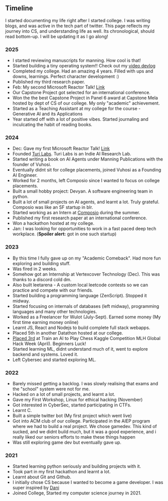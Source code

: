 ## Timeline
I started documenting my life right after I started college. I was writing blogs, and was active in the tech part of twitter. This page reflects my journey into CS, and understanding life as well. Its chronological, should read bottom-up. I will be updating it as I go along!

### 2025
- I started reviewing manuscripts for manning. How cool is that!
- Started building a tiny operating system!! Check out my [video devlog](https://youtu.be/EX0qpBLK_4c?si=EvKkJSxGOlR4r6G9)
- Completed my college. Had an amazing 4 years. Filled with ups and downs, learnings. Perfect character development :)
- Published my third research paper.
- Feb: My second Microsoft Reactor Talk! [Link](https://www.youtube.com/live/Uuor1o809NY?si=wNf8Xd_y1KMe7YHN)
- Our Capstone Project got selected for an international conference.
- Won the the best Capstone Project in Panel 6 award at Capstone Mela hosted by dept of CS of our college. My only "academic" achievement.
- Started as a Teaching Assistant at my college for the course - Generative AI and its Applications
- Year started off with a lot of positive vibes. Started journaling and inculcating the habit of reading books.

### 2024
- Dec: Gave my first Microsoft Reactor Talk! [Link](https://www.youtube.com/live/Z8wIyqEUKyA?si=StWR4BeEv60ztMHd)
- Founded [Turi Labs](https://www.turilabs.tech). Turi Labs is an Indie AI Research Lab.
- Started writing a book on AI Agents under Manning Publications with the founder of Vuhosi.
- Eventually didnt sit for college placements, joined Vuhosi as a Founding AI Engineer.
- Worked for 2 months, left Composio since I wanted to focus on college placements. 
- Built a small hobby project: Devyan. A software engineering team in python.
- Built a lot of small projects on AI agents, and learnt a lot. Truly grateful. Composio was like an SF startup in blr.
- Started working as an Intern at [Composio](https://www.composio.dev/) during the summer.
- Published my first research paper at an international conference.
- Won a hackathon hosted at my college.
- Jan: I was looking for opportunities to work in a fast paced deep tech workplace. (**Spoiler alert:** got in one such startup) 

### 2023
- By this time I fully gave up on my "Academic Comeback". Had more fun exploring and building stuff.
- Was fired in 2 weeks.
- Somehow got an Internship at Vertexcover Technology (Dec). This was thanks to a discord cold dm.
- Also built leetarena - A custom local leetcode contests so we can practice and compete with our friends.
- Started building a programming language (ZenScript). Stopped it midway.
- Started focusing on internals of databases (left midway), programming languages and many other technologies.
- Worked as a Freelancer for Wulot (July-Sept). Earned some money (My first time earning money online)
- Learnt JS, React and Nodejs to build complete full stack webapps.
- Placed 5th in another Datathon hosted at our college.
- [Placed 3rd](https://x.com/yashwanthsai29/status/1655501543783944192) at Train an AI to Play Chess Kaggle Competition MLH Global Hack Week (April). Beginners Luck!
- Started learning ML, didnt understand much of it, went to explore backend and systems. Loved it.
- Left Cybersec and started exploring ML.

### 2022
- Barely missed getting a backlog. I was slowly realising that exams and the "school" system were not for me.
- Hacked on a lot of small projects, and learnt a lot.
- Gave my First Workshop, Linux for ethical hacking (November)
- Got interested in CyberSec, started participating in CTFs.
- Learnt C.
- Built a simple twitter bot (My first project which went live)
- Got into ACM club of our college. Participated in the AIEP program where we had to build a real project. We chose gamedev. This kind of sucked, and we didnt build much, but it was a good experience, and i really liked our seniors efforts to make these things happen
- Was still exploring game dev but eventually gave up.

### 2021
- Started learning python seriously and building projects with it. 
- Took part in my first hackathon and learnt a lot.
- Learnt about Git and Github.
- I initially chose CS because I wanted to become a game developer. I was super inspired by [Dani](https://www.youtube.com/@Danidev)
- Joined College, Started my computer science journey in 2021.